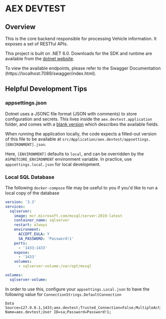 # AEX DEVTEST

## Overview

This is the core backend responsible for processing Vehicle information. It exposes a set of RESTful APIs.

This project is built on .NET 6.0. Downloads for the SDK and runtime are available from the [dotnet website](https://dotnet.microsoft.com/download).

To view the available endpoints, please refer to the Swagger Documentation (https://localhost:7089/swagger/index.html).

## Helpful Development Tips

### appsettings.json

Dotnet uses a JSONC file format (JSON with comments) to store configuration and secrets. This lives inside the `aex.devtest.application` folder, and comes with a [blank version](./src/Application/aex.devtest.application/appsettings.json) which describes the available fields.

When running the application locally, the code expects a filled-out version of this file to be available at `src/Application/aex.devtest/appsettings.[ENVIRONMENT].json`.

Here, `[ENVIRONMENT]` defaults to `local`, and can be overridden by the `ASPNETCORE_ENVIRONMENT` environment variable. In practice, use `appsettings.local.json` for local development. 

### Local SQL Database

The following `docker-compose` file may be useful to you if you'd like to run a local copy of the database

```yaml
version: '3.3'
services:
  sqlserver:
    image: mcr.microsoft.com/mssql/server:2019-latest
    container_name: sqlserver
    restart: always
    environment:
      ACCEPT_EULA: Y
      SA_PASSWORD: 'Password!1'
    ports:
      - '1433:1433'
    expose:
      - '1433'
    volumes:
      - sqlserver-volume:/var/opt/mssql

volumes:
  sqlserver-volume:
```

In order to use this, configure your `appsettings.Local.json` to have the following value for `ConnectionStrings.DefaultConnection`

```
Data Source=127.0.0.1,1433;aex.devtest;Trusted_Connection=False;MultipleActiveResultSets=true;Application Name=aex.devtest;User ID=sa;Password=Password!1;
```
